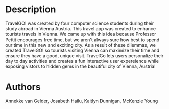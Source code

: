 # Description
TravelGO! was created by four computer science students during their study abroad in Vienna Austria. This travel app was created to enhance tourists travels in Vienna. We came up with this idea because Professor Pettit encourages free time, but we aren't always sure how best to spend our time in this new and exciting city. As a result of these dilemmas, we created TravelGO! so tourists visiting Vienna can maximize their time and ensure they have a good, unique visit. TravelGo lets users personalize their day to day activities and creates a fun interactive user expereience while exposing vistors to hidden gems in the beautiful city of Vienna, Austria!

# Authors
Annekke van Gelder, Josabeth Hailu, Kaitlyn Dunnigan, McKenzie Young
